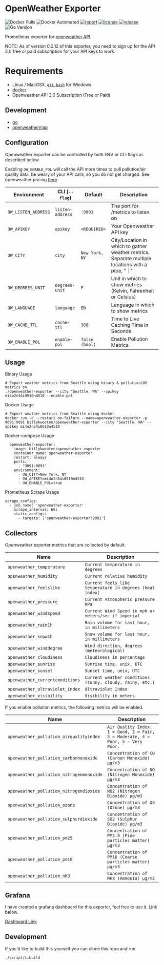 # OpenWeather Exporter
![Docker Pulls](https://img.shields.io/docker/pulls/billykwooten/openweather-exporter.svg)
![Docker Automated](https://img.shields.io/docker/cloud/automated/billykwooten/openweather-exporter.svg)
[![report](https://goreportcard.com/badge/github.com/billykwooten/openweather-exporter)](https://goreportcard.com/report/github.com/billykwooten/openweather-exporter)
[![license](https://img.shields.io/github/license/billykwooten/openweather-exporter.svg)](https://github.com/billykwooten/openweather-exporter/blob/main/LICENSE)
[![release](https://img.shields.io/github/release/billykwooten/openweather-exporter/all.svg)](https://github.com/billykwooten/openweather-exporter/releases)
![Go Version](https://img.shields.io/github/go-mod/go-version/billykwooten/openweather-exporter)


Prometheus exporter for [openweather API](https://openweathermap.org/api). 

NOTE: As of version 0.0.12 of this exporter, you need to sign up for the API 3.0 free or paid subscription for your API keys to work.

# Requirements

* Linux / MacOSX, [`git bash`](https://git-scm.com/download/win) for Windows
* [docker](https://www.docker.com)
* Openweather API 3.0 Subscription (Free or Paid)

## Development

* [go](https://golang.org/dl)
* [openweathermap](https://github.com/briandowns/openweathermap)

## Configuration

Openweather exporter can be controlled by both ENV or CLI flags as described below. 

Enabling `OW_ENABLE_POL` will call the API more times to pull pollution/air quality data, be weary of your API calls, so you do not get charged. See openweather pricing [here](https://openweathermap.org/price).

| Environment        	 | CLI (`--flag`)   | Default                 	 | Description                                                                                       |
|----------------------|------------------|---------------------------|---------------------------------------------------------------------------------------------------|
| `OW_LISTEN_ADDRESS`  | `listen-address` | `:9091`                   | The port for /metrics to listen on                                                                |
| `OW_APIKEY`          | `apikey`         | `<REQUIRED>`              | Your Openweather API key                                                                          |
| `OW_CITY`            | `city`           | `New York, NY`            | City/Location in which to gather weather metrics. Separate multiple locations with a pipe, " \| " | for example "New York, NY\|Seattle, WA" |
| `OW_DEGREES_UNIT`    | `degrees-unit`   | `F`                       | Unit in which to show metrics (Kelvin, Fahrenheit or Celsius)                                     |
| `OW_LANGUAGE`        | `language`       | `EN`                      | Language in which to show metrics                                                                 |
| `OW_CACHE_TTL`       | `cache-ttl`      | `300`                     | Time to Live Caching Time in Seconds                                                              |
| `OW_ENABLE_POL`      | `enable-pol`     | `false (bool)`            | Enable Pollution Metrics.                                                                         |

## Usage

Binary Usage
```
# Export weather metrics from Seattle using binary & pollution/UV metrics on
./openweather-exporter --city "Seattle, WA" --apikey mi4o2n54i0510n4510 --enable-pol
```

Docker Usage
```
# Export weather metrics from Seattle using docker
docker run -d --restart on-failure --name=openweather-exporter -p 9091:9091 billykwooten/openweather-exporter --city "Seattle, WA" --apikey mi4o2n54i0510n4510
```

Docker-compose Usage
```
  openweather-exporter:
    image: billykwooten/openweather-exporter
    container_name: openweather-exporter
    restart: always
    ports:
      - "9091:9091"
    environment:
      - OW_CITY=New York, NY
      - OW_APIKEY=mi4o2n54i0510n4510
      - OW_ENABLE_POL=true

```

Prometheus Scrape Usage
```
scrape_configs:
  - job_name: 'openweather-exporter'
    scrape_interval: 60s
    static_configs:
      - targets: ['openweather-exporter:9091']
```

## Collectors

Openweather exporter metrics that are collected by default.

| Name        	                  | Description                                                                  |
|---------------------------------|------------------------------------------------------------------------------|
| `openweather_temperature`       | `Current temperature in degrees`                                             |
| `openweather_humidity`          | `Current relative humidity`                                                  |
| `openweather_feelslike`         | `Current feels_like temperature in degrees (heat index)`                     |
| `openweather_pressure`          | `Current Atmospheric pressure hPa`                                           |
| `openweather_windspeed`         | `Current Wind Speed in mph or meters/sec if imperial`                        |
| `openweather_rain1h`            | `Rain volume for last hour, in millimeters`                                  |
| `openweather_snow1h`            | `Snow volume for last hour, in millimeters`                                  |
| `openweather_winddegree`        | `Wind direction, degrees (meteorological)`                                   |
| `openweather_cloudiness`        | `Cloudiness in percentage`                                                   |
| `openweather_sunrise`           | `Sunrise time, unix, UTC`                                                    |
| `openweather_sunset`            | `Sunset time, unix, UTC`                                                     |
| `openweather_currentconditions` | `Current weather conditions (sunny, cloudy, rainy, etc.)`                    |
| `openweather_ultraviolet_index` | `Ultraviolet Index`                                                          |
| `openweather_visibility`        | `Visibility in meters`                                                       |

If you enable pollution metrics, the following metrics will be enabled.

| Name        	                           | Description                                                                     |
|------------------------------------------|---------------------------------------------------------------------------------|
| `openweather_pollution_airqualityindex`  | `Air Quality Index. 1 = Good, 2 = Fair, 3 = Moderate, 4 = Poor, 5 = Very Poor.` |
| `openweather_pollution_carbonmonoxide`   | `Concentration of CO (Carbon Monoxide) μg/m3`                                   |
| `openweather_pollution_nitrogenmonoxide` | `Concentration of NO (Nitrogen Monoxide) μg/m3`                                 |
| `openweather_pollution_nitrogendioxide`  | `Concentration of NO2 (Nitrogen Dioxide) μg/m3`                                 |
| `openweather_pollution_ozone`            | `Concentration of O3 (Ozone) μg/m3`                                             |
| `openweather_pollution_sulphurdioxide`   | `Concentration of SO2 (Sulphur Dioxide) μg/m3`                                  |
| `openweather_pollution_pm25`             | `Concentration of PM2.5 (Fine particles matter) μg/m3`                          |
| `openweather_pollution_pm10`             | `Concentration of PM10 (Coarse particles matter) μg/m3`                         |
| `openweather_pollution_nh3`              | `Concentration of NH3 (Ammonia) μg/m3`                                          |


## Grafana

I have created a grafana dashboard for this exporter, feel free to use it. Link below.

[Dashboard Link](https://github.com/billykwooten/GrafanaDashboards/blob/master/open_weather_map.json)

## Development

If you'd like to build this yourself you can clone this repo and run:

```
./script/cibuild
```
